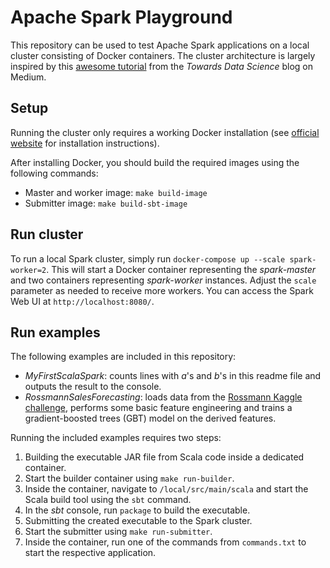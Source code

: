 # Apache Spark Playground

This repository can be used to test Apache Spark applications on a local cluster
consisting of Docker containers. The cluster architecture is largely inspired
by this [awesome tutorial](https://towardsdatascience.com/a-journey-into-big-data-with-apache-spark-part-2-4511aa19a900)
from the _Towards Data Science_ blog on Medium.

## Setup

Running the cluster only requires a working Docker installation (see [official website](https://docs.docker.com/install/) for installation instructions).

After installing Docker, you should build the required images using the following commands:
- Master and worker image: `make build-image`
- Submitter image: `make build-sbt-image`

## Run cluster

To run a local Spark cluster, simply run `docker-compose up --scale spark-worker=2`.
This will start a Docker container representing the _spark-master_ and two containers
representing _spark-worker_ instances. Adjust the `scale` parameter as needed to
receive more workers. You can access the Spark Web UI at `http://localhost:8080/`.

## Run examples

The following examples are included in this repository:
- _MyFirstScalaSpark_: counts lines with _a_'s and _b_'s in this readme file and outputs the result to the console.
- _RossmannSalesForecasting_: loads data from the [Rossmann Kaggle challenge](https://www.kaggle.com/c/rossmann-store-sales),
performs some basic feature engineering and trains a gradient-boosted trees (GBT) model
on the derived features.

Running the included examples requires two steps:
1. Building the executable JAR file from Scala code inside a dedicated container.
  1. Start the builder container using `make run-builder`.
  2. Inside the container, navigate to `/local/src/main/scala` and start the Scala build tool using the `sbt` command. 
  3. In the _sbt_ console, run `package` to build the executable.
2. Submitting the created executable to the Spark cluster.
  1. Start the submitter using `make run-submitter`.
  2. Inside the container, run one of the commands from `commands.txt` to start
  the respective application.
